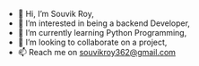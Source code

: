 - 👋 Hi, I’m Souvik Roy,
- 👀 I’m interested in being a backend Developer,
- 🌱 I’m currently learning Python Programming,
- 💞️ I’m looking to collaborate on a project,
- 📫 Reach me on souvikroy362@gmail.com

<!---
Souvik362/Souvik362 is a ✨ special ✨ repository because its `README.md` (this file) appears on your GitHub profile.
You can click the Preview link to take a look at your changes.
--->
